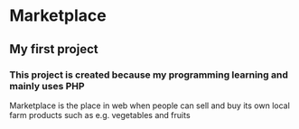 # Marketplace 

## My first project

### This project is created because my programming learning and mainly uses PHP

Marketplace is the place in web when people can sell and buy its own local farm products such as e.g. vegetables and fruits